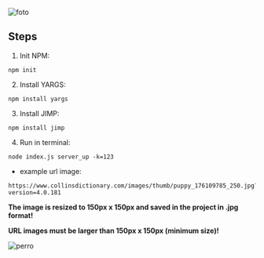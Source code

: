 ![foto](https://user-images.githubusercontent.com/68760595/133867566-bd7de214-c3d3-45fa-9b59-d4cc1e7a2338.png)

## Steps

1. Init NPM:

```
npm init

```
2. Install YARGS:

```
npm install yargs

```
3. Install JIMP:

```
npm install jimp

```
4. Run in terminal:

```
node index.js server_up -k=123

```
* example url image:

```
https://www.collinsdictionary.com/images/thumb/puppy_176109785_250.jpg?version=4.0.181

```
**The image is resized to 150px x 150px and saved in the project in .jpg format!**

**URL images must be larger than 150px x 150px (minimum size)!**

![perro](https://user-images.githubusercontent.com/68760595/133868816-3d0cb537-024d-4d40-9c78-b5057fdfbd2b.png)

